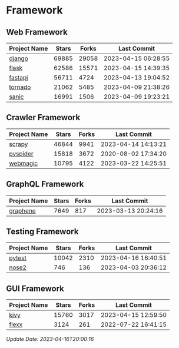 # Framework

## Web Framework
| Project Name | Stars | Forks | Last Commit |
| ------------ | ----- | ----- | ----------- |
| [django](https://github.com/django/django) | 69885 | 29058 | 2023-04-15 06:28:55 |
| [flask](https://github.com/pallets/flask) | 62586 | 15571 | 2023-04-15 14:39:35 |
| [fastapi](https://github.com/tiangolo/fastapi) | 56711 | 4724 | 2023-04-13 19:04:52 |
| [tornado](https://github.com/tornadoweb/tornado) | 21062 | 5485 | 2023-04-09 21:38:26 |
| [sanic](https://github.com/sanic-org/sanic) | 16991 | 1506 | 2023-04-09 19:23:21 |

## Crawler Framework
| Project Name | Stars | Forks | Last Commit |
| ------------ | ----- | ----- | ----------- |
| [scrapy](https://github.com/scrapy/scrapy) | 46844 | 9941 | 2023-04-14 14:13:21 |
| [pyspider](https://github.com/binux/pyspider) | 15818 | 3672 | 2020-08-02 17:34:20 |
| [webmagic](https://github.com/code4craft/webmagic) | 10795 | 4122 | 2023-03-22 14:25:51 |

## GraphQL Framework
| Project Name | Stars | Forks | Last Commit |
| ------------ | ----- | ----- | ----------- |
| [graphene](https://github.com/graphql-python/graphene) | 7649 | 817 | 2023-03-13 20:24:16 |

## Testing Framework
| Project Name | Stars | Forks | Last Commit |
| ------------ | ----- | ----- | ----------- |
| [pytest](https://github.com/pytest-dev/pytest) | 10042 | 2310 | 2023-04-16 16:40:51 |
| [nose2](https://github.com/nose-devs/nose2) | 746 | 136 | 2023-04-03 20:36:12 |

## GUI Framework
| Project Name | Stars | Forks | Last Commit |
| ------------ | ----- | ----- | ----------- |
| [kivy](https://github.com/kivy/kivy) | 15760 | 3017 | 2023-04-15 12:59:50 |
| [flexx](https://github.com/flexxui/flexx) | 3124 | 261 | 2022-07-22 16:41:15 |

*Update Date: 2023-04-16T20:00:16*